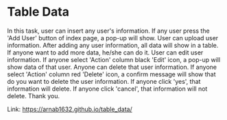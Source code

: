 # Table Data
In this task, user can insert any user's information. If any user press the 'Add User' button of index page, a pop-up will show. User can upload user information. After adding any user information, all data will show in a table. If anyone want to add more data, he/she can do it. User can edit user information. If anyone select 'Action' column black 'Edit' icon, a pop-up will show data of that user. Anyone can delete that user information. If anyone select 'Action' column red 'Delete' icon, a confirm message will show that do you want to delete the user information. If anyone click 'yes', that information will delete. If anyone click 'cancel', that information will not delete. 
Thank you.

Link: https://arnab1632.github.io/table_data/
